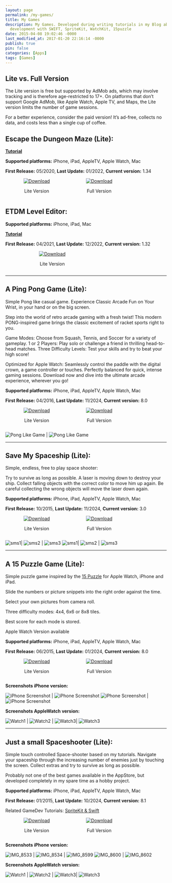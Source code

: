 ```yaml
---
layout: page
permalink: /my-games/
title: My Games
description: My Games. Developed during writing tutorials in my Blog about iOS game
  development with SWIFT, SpriteKit, WatchKit, 15puzzle
date: 2015-04-08 19:02:46 -0000
last_modified_at: 2017-01-20 22:16:14 -0000
publish: true
pin: false
categories: [Apps]
tags: [Games]
---
```


## Lite vs. Full Version 
The Lite version is free but supported by AdMob ads, which may involve tracking and is therefore age-restricted to 17+. On platforms that don’t support Google AdMob, like Apple Watch, Apple TV, and Maps, the Lite version limits the number of game sessions.

For a better experience, consider the paid version! It’s ad-free, collects no data, and costs less than a single cup of coffee.

## Escape the Dungeon Maze (Lite):

**[Tutorial](/etdm)**

**Supported platforms:** iPhone, iPad, AppleTV, Apple Watch, Mac

**First Release:** 05/2020, **Last Update:** 01/2022, **Current version:** 1.34

<div style="display: flex; justify-content: space-around; align-items: center;">
  <div style="text-align: center;">
    <a href="https://apps.apple.com/app/escapethemaze-lite/id1606812171">
      <img src="/assets/Download.svg" alt="Download">
    </a>
    <p>Lite Version</p>
  </div>
  <div style="text-align: center;">
    <a href="https://apps.apple.com/app/escape-the-dungeon-maze/id1502853397">
      <img src="/assets/Download.svg" alt="Download" >
    </a>
    <p>Full Version</p>
  </div>
  <div></div>
</div>


## ETDM Level Editor:

**Supported platforms:** iPhone, iPad, Mac

**[Tutorial](/etdm-level-editor)**

**First Release:** 04/2021, **Last Update:** 12/2022, **Current version:** 1.32

<div style="display: flex; justify-content: space-around; align-items: center;">
  <div style="text-align: center;">
    <a href="https://apps.apple.com/app/etdm-level-editor/id1561041898">
      <img src="/assets/Download.svg" alt="Download">
    </a>
    <p>Lite Version</p>
  </div>
  <div></div>
</div>

---

## A Ping Pong Game (Lite):

Simple Pong like casual game. Experience Classic Arcade Fun on Your Wrist, in your hand or on the big screen.

Step into the world of retro arcade gaming with a fresh twist! This modern PONG-inspired game brings the classic excitement of racket sports right to you.

Game Modes: Choose from Squash, Tennis, and Soccer for a variety of gameplay.
1 or 2 Players: Play solo or challenge a friend in thrilling head-to-head matches.
Three Difficulty Levels: Test your skills and try to beat your high score!

Optimized for Apple Watch:
Seamlessly control the paddle with the digital crown, a game controller or touches.
Perfectly balanced for quick, intense gaming sessions.
Download now and dive into the ultimate arcade experience, wherever you go!

**Supported platforms:** iPhone, iPad, AppleTV, Apple Watch, Mac

**First Release:** 04/2016, **Last Update:** 11/2024, **Current version:** 8.0

<div style="display: flex; justify-content: space-around; align-items: center;">
  <div style="text-align: center;">
    <a href="https://apps.apple.com/app/a-ping-pong-game-lite/id1155659319">
      <img src="/assets/Download.svg" alt="Download">
    </a>
    <p>Lite Version</p>
  </div>
  <div style="text-align: center;">
    <a href="https://apps.apple.com/app/a-ping-pong-game/id1039082864">
      <img src="/assets/Download.svg" alt="Download" >
    </a>
    <p>Full Version</p>
  </div>
  <div></div>
</div>

![Pong Like Game](/assets/games/PPG/PingPongGif.gif) | ![Pong Like Game](/assets/games/PPG/PingPong.png) 


---

## Save My Spaceship (Lite):

Simple, endless, free to play space shooter:

Try to survive as long as possible. A laser is moving down to destroy your ship. Collect falling objects with the correct color to move him up again. Be careful collecting the wrong objects will move the laser down again.

**Supported platforms:** iPhone, iPad, AppleTV, Apple Watch, Mac

**First Release:** 10/2015, **Last Update:** 11/2024, **Current version:** 3.0

<div style="display: flex; justify-content: space-around; align-items: center;">
  <div style="text-align: center;">
    <a href="https://apps.apple.com/app/save-my-spaceship-lite/id1605724395">
      <img src="/assets/Download.svg" alt="Download">
    </a>
    <p>Lite Version</p>
  </div>
  <div style="text-align: center;">
    <a href="https://apps.apple.com/app/save-my-spaceship/id970195914">
      <img src="/assets/Download.svg" alt="Download" >
    </a>
    <p>Full Version</p>
  </div>
  <div></div>
</div>

![sms1](/assets/games/SMS/sms1.png)| ![sms2](/assets/games/SMS/sms2.png) | ![sms3](/assets/games/SMS/sms3.jpg)
![sms1](/assets/games/SMS/SMSWatch1.png)| ![sms2](/assets/games/SMS/SMSWatch2.png) | ![sms3](/assets/games/SMS/SMSWatch3.png)

---

## A 15 Puzzle Game (Lite):

Simple puzzle game inspired by the [15 Puzzle](https://en.wikipedia.org/wiki/15_puzzle) for Apple Watch, iPhone and iPad.

Slide the numbers or picture snippets into the right order against the time.

Select your own pictures from camera roll.

Three difficulty modes: 4x4, 6x6 or 8x8 tiles.

Best score for each mode is stored.

Apple Watch Version available

**Supported platforms:** iPhone, iPad, AppleTV, Apple Watch, Mac

**First Release:** 06/2015, **Last Update:** 01/2024, **Current version:** 8.0

<div style="display: flex; justify-content: space-around; align-items: center;">
  <div style="text-align: center;">
    <a href="https://apps.apple.com/app/a-15-puzzle-game-lite/id1604439133">
      <img src="/assets/Download.svg" alt="Download">
    </a>
    <p>Lite Version</p>
  </div>
  <div style="text-align: center;">
    <a href="https://apps.apple.com/app/a-15-puzzle-game-watch-phone/id997514879">
      <img src="/assets/Download.svg" alt="Download" >
    </a>
    <p>Full Version</p>
  </div>
  <div></div>
</div>

**Screenshots iPhone version:**

![iPhone Screenshot](/assets/games/APG/APG1.png) | ![iPhone Screenshot](/assets/games/APG/APG2.png) 
![iPhone Screenshot](/assets/games/APG/APG3.png) | ![iPhone Screenshot](/assets/games/APG/APG4.png)

**Screenshots AppleWatch version:**

![Watch1](/assets/games/APG/APGIOS1.png) | ![Watch2](/assets/games/APG/APGIOS2.png) | ![Watch3](/assets/games/APG/APGIOS3.png)| ![Watch3](/assets/games/APG/APGIOS4.png)


---

## Just a small Spaceshooter (Lite):

Simple touch controlled Space-shooter based on my tutorials. 
Navigate your spaceship through the increasing number of enemies just by touching the screen. Collect extras and try to survive as long as possible.

Probably not one of the best games available in the AppStore, but developed completely in my spare time as a hobby project. 

**Supported platforms:** iPhone, iPad, AppleTV, Apple Watch, Mac

**First Release:** 01/2015, **Last Update:** 10/2024, **Current version:** 8.1

Related GameDev Tutorials: [SpriteKit & Swift](https://developerplayground.net)

<div style="display: flex; justify-content: space-around; align-items: center;">
  <div style="text-align: center;">
    <a href="https://apps.apple.com/app/just-a-small-spaceshooter-lite/id949662362">
      <img src="/assets/Download.svg" alt="Download">
    </a>
    <p>Lite Version</p>
  </div>
  <div style="text-align: center;">
    <a href="https://apps.apple.com/app/just-a-small-spaceshooter/id1449062544">
      <img src="/assets/Download.svg" alt="Download" >
    </a>
    <p>Full Version</p>
  </div>
  <div></div>
</div>

**Screenshots iPhone version:**

![IMG_8533](/assets/games/YASS/IMG_8533-1.jpg) | ![IMG_8534](/assets/games/YASS/IMG_8534-1.jpg) | ![IMG_8599](/assets/games/YASS/IMG_8599-1.jpg)
![IMG_8600](/assets/games/YASS/IMG_8600-1.jpg) | ![IMG_8602](/assets/games/YASS//IMG_8602-1.jpg)

**Screenshots AppleWatch version:**

![Watch1](/assets/games/YASS/YASSWatch0.png) | ![Watch2](/assets/games/YASS/YASSWatch1.png) | ![Watch3](/assets/games/YASS/YASSWatch2.png)| ![Watch3](/assets/games/YASS/YASSWatch3.png)



